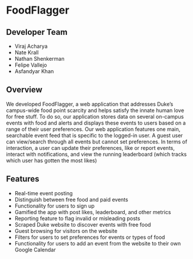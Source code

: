 # FoodFlagger

## Developer Team

- Viraj Acharya
- Nate Krall
- Nathan Shenkerman
- Felipe Vallejo
- Asfandyar Khan

## Overview

We developed FoodFlagger, a web application that addresses Duke’s campus-wide food point scarcity and helps satisfy the innate human love for free stuff. To do so, our application stores data on several on-campus events with food and alerts and displays these events to users based on a range of their user preferences. Our web application features one main, searchable event feed that is specific to the logged-in user. A guest user can view/search through all events but cannot set preferences. In terms of interaction, a user can update their preferences, like or report events, interact with notifications, and view the running leaderboard (which tracks which user has gotten the most likes)

## Features

- Real-time event posting
- Distinguish between free food and paid events
- Functionality for users to sign up
- Gamified the app with post likes, leaderboard, and other metrics
- Reporting feature to flag invalid or misleading posts
- Scraped Duke website to discover events with free food
- Guest browsing for visitors on the website
- Filters for users to set preferences for events or types of food
- Functionality for users to add an event from the website to their own Google Calendar
